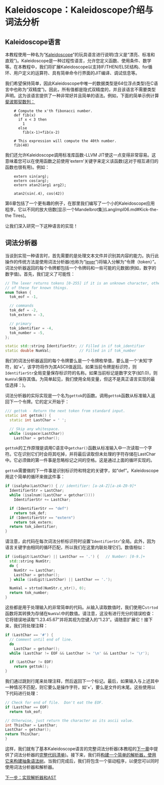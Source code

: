 # Kaleidoscope：Kaleidoscope介绍与词法分析

## Kaleidoscope语言

本教程使用一种名为“[Kaleidoscope](http://en.wikipedia.org/wiki/Kaleidoscope)”的玩具语言进行说明(含义是“漂亮、标准和直观”)。Kaleidoscope是一种过程性语言，允许您定义函数、使用条件、数学等。在本教程中，我们将扩展Kaleidoscope以支持IF/THEN/ELSE结构、for循环、用户定义的运算符、具有简单命令行界面的JIT编译、调试信息等。

我们希望保持简单，因此Kaleidoscope中唯一的数据类型是64位浮点类型(在C语言中也称为“双精度”)。因此，所有值都是隐式双精度的，并且该语言不需要类型声明。这为该语言提供了一种非常好并且简单的语法。例如，下面的简单示例计算[斐波那契数列：](http://en.wikipedia.org/wiki/Fibonacci_number)

```
    # Compute the x'th fibonacci number.
    def fib(x)
      if x < 3 then
        1
      else
        fib(x-1)+fib(x-2)

    # This expression will compute the 40th number.
    fib(40)
```

我们还允许Kaleidoscope调用标准库函数-LLVM JIT使这一点变得非常容易。这意味着您可以在使用函数之前使用‘extern’关键字来定义该函数(这对于相互递归的函数也很有用)。例如：

```
    extern sin(arg);
    extern cos(arg);
    extern atan2(arg1 arg2);

    atan2(sin(.4), cos(42))
```

第6章包括了一个更有趣的例子，在那里我们编写了一个小的Kaleidoscope应用程序，它以不同的放大倍数[显示一个Mandelbrot集](LangImpl06.md#Kick-the-the Tires)。

让我们深入研究一下这种语言的实现！

## 词法分析器

当谈到实现一种语言时，首先需要的是处理文本文件并识别其内容的能力。执行此操作的传统方法是使用词法分析器(也称为“[lexer](http://en.wikipedia.org/wiki/Lexical_analysis)”)将输入分解为“令牌（token）”。词法分析器返回的每个令牌都包括一个令牌码和一些可能的元数据(例如，数字的数字值)。首先，我们定义了可能性：

```c++
// The lexer returns tokens [0-255] if it is an unknown character, otherwise one
// of these for known things.
enum Token {
  tok_eof = -1,

  // commands
  tok_def = -2,
  tok_extern = -3,

  // primary
  tok_identifier = -4,
  tok_number = -5,
};

static std::string IdentifierStr; // Filled in if tok_identifier
static double NumVal;             // Filled in if tok_number
```

我们的词法分析器返回的每个令牌要么是一个令牌枚举值，要么是一个‘未知’字符，如‘+’，该字符将作为其ASCII值返回。如果当前令牌是标识符，则`IdentifierStr`全局变量保存标识符的名称。如果当前标记是数字文字(如1.0)，则`NumVal`保存其值。为简单起见，我们使用全局变量，但这不是真正语言实现的最佳选择：)。

词法分析器的实际实现是一个名为`gettok`的函数。调用`gettok`函数从标准输入返回下一个令牌。它的定义开始于：

```c++
/// gettok - Return the next token from standard input.
static int gettok() {
  static int LastChar = ' ';

  // Skip any whitespace.
  while (isspace(LastChar))
    LastChar = getchar();
```

`gettok`的工作原理是调用C语言中`getchar()`函数从标准输入中一次读取一个字符。它在识别它们时会将其吃掉，并将最后读取但未处理的字符存储在LastChar中。它必须做的第一件事是忽略标记之间的空格。这是通过上面的循环实现的。

`gettok`需要做的下一件事是识别标识符和特定的关键字，如“def”。Kaleidoscope用这个简单的循环来做这件事：

```c++
if (isalpha(LastChar)) { // identifier: [a-zA-Z][a-zA-Z0-9]*
  IdentifierStr = LastChar;
  while (isalnum((LastChar = getchar())))
    IdentifierStr += LastChar;

  if (IdentifierStr == "def")
    return tok_def;
  if (IdentifierStr == "extern")
    return tok_extern;
  return tok_identifier;
}
```

请注意，此代码在每次词法分析标识符时设置‘`IdentifierStr`’全局。此外，因为语言关键字由相同的循环匹配，所以我们在这里内联处理它们。数值相似：

```c++
if (isdigit(LastChar) || LastChar == '.') {   // Number: [0-9.]+
  std::string NumStr;
  do {
    NumStr += LastChar;
    LastChar = getchar();
  } while (isdigit(LastChar) || LastChar == '.');

  NumVal = strtod(NumStr.c_str(), 0);
  return tok_number;
}
```

这些都是用于处理输入的非常简单的代码。从输入读取数值时，我们使用C`strtod`函数将其转换为存储在`NumVal`中的数值。请注意，这没有进行充分的错误检查：它将错误地读取“1.23.45.67”并将其视为您键入的“1.23”。请随意扩展它！接下来，我们将处理注释：

```c++
if (LastChar == '#') {
  // Comment until end of line.
  do
    LastChar = getchar();
  while (LastChar != EOF && LastChar != '\n' && LastChar != '\r');

  if (LastChar != EOF)
    return gettok();
}
```

我们通过跳到行尾来处理注释，然后返回下一个标记。最后，如果输入与上述其中一种情况不匹配，则它要么是操作字符，如‘+’，要么是文件的末尾。这些使用以下代码进行处理：

```c++
// Check for end of file.  Don't eat the EOF.
if (LastChar == EOF)
  return tok_eof;

// Otherwise, just return the character as its ascii value.
int ThisChar = LastChar;
LastChar = getchar();
return ThisChar;
}
```

这样，我们就有了基本Kaleidoscope语言的完整词法分析器(本教程的[下一章](LangImpl02.md)中提供了词法分析器的[完整代码清单](LangImpl02.md#Full-code-Listing))。接下来，我们将[构建一个简单的解析器，使用它来构建抽象语法树](LangImpl02.md)。当我们完成后，我们将包含一个驱动程序，以便您可以同时使用词法分析器和解析器。

[下一步：实现解析器和AST](LangImpl02.md)
